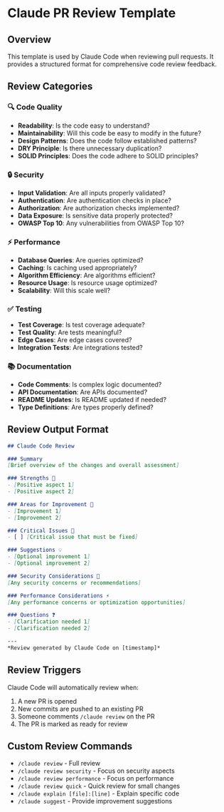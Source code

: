 # Claude PR Review Template

## Overview
This template is used by Claude Code when reviewing pull requests. It provides a structured format for comprehensive code review feedback.

## Review Categories

### 🔍 Code Quality
- **Readability**: Is the code easy to understand?
- **Maintainability**: Will this code be easy to modify in the future?
- **Design Patterns**: Does the code follow established patterns?
- **DRY Principle**: Is there unnecessary duplication?
- **SOLID Principles**: Does the code adhere to SOLID principles?

### 🔒 Security
- **Input Validation**: Are all inputs properly validated?
- **Authentication**: Are authentication checks in place?
- **Authorization**: Are authorization checks implemented?
- **Data Exposure**: Is sensitive data properly protected?
- **OWASP Top 10**: Any vulnerabilities from OWASP Top 10?

### ⚡ Performance
- **Database Queries**: Are queries optimized?
- **Caching**: Is caching used appropriately?
- **Algorithm Efficiency**: Are algorithms efficient?
- **Resource Usage**: Is resource usage optimized?
- **Scalability**: Will this scale well?

### ✅ Testing
- **Test Coverage**: Is test coverage adequate?
- **Test Quality**: Are tests meaningful?
- **Edge Cases**: Are edge cases covered?
- **Integration Tests**: Are integrations tested?

### 📚 Documentation
- **Code Comments**: Is complex logic documented?
- **API Documentation**: Are APIs documented?
- **README Updates**: Is README updated if needed?
- **Type Definitions**: Are types properly defined?

## Review Output Format

```markdown
## Claude Code Review

### Summary
[Brief overview of the changes and overall assessment]

### Strengths 💪
- [Positive aspect 1]
- [Positive aspect 2]

### Areas for Improvement 🔧
- [Improvement 1]
- [Improvement 2]

### Critical Issues 🚨
- [ ] [Critical issue that must be fixed]

### Suggestions 💡
- [Optional improvement 1]
- [Optional improvement 2]

### Security Considerations 🔐
[Any security concerns or recommendations]

### Performance Considerations ⚡
[Any performance concerns or optimization opportunities]

### Questions ❓
- [Clarification needed 1]
- [Clarification needed 2]

---
*Review generated by Claude Code on [timestamp]*
```

## Review Triggers

Claude Code will automatically review when:
1. A new PR is opened
2. New commits are pushed to an existing PR
3. Someone comments `/claude review` on the PR
4. The PR is marked as ready for review

## Custom Review Commands

- `/claude review` - Full review
- `/claude review security` - Focus on security aspects
- `/claude review performance` - Focus on performance
- `/claude review quick` - Quick review for small changes
- `/claude explain [file]:[line]` - Explain specific code
- `/claude suggest` - Provide improvement suggestions
